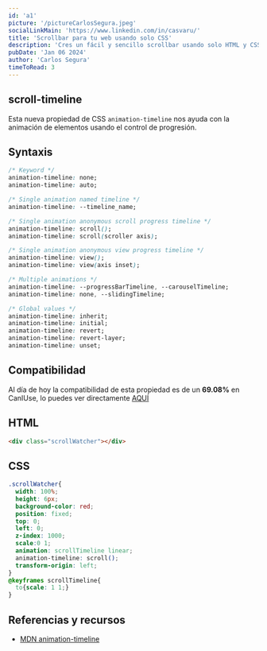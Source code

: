 ```yaml
---
id: 'a1'
picture: '/pictureCarlosSegura.jpeg'
socialLinkMain: 'https://www.linkedin.com/in/casvaru/'
title: 'Scrollbar para tu web usando solo CSS'
description: 'Cres un fácil y sencillo scrollbar usando solo HTML y CSS gracias a la propiedad de animation-timeline'
pubDate: 'Jan 06 2024'
author: 'Carlos Segura'
timeToRead: 3
---
```


## scroll-timeline
Esta nueva propiedad de CSS ``animation-timeline`` nos ayuda con la animación de elementos usando el control de progresión.

## Syntaxis
```css
/* Keyword */
animation-timeline: none;
animation-timeline: auto;

/* Single animation named timeline */
animation-timeline: --timeline_name;

/* Single animation anonymous scroll progress timeline */
animation-timeline: scroll();
animation-timeline: scroll(scroller axis);

/* Single animation anonymous view progress timeline */
animation-timeline: view();
animation-timeline: view(axis inset);

/* Multiple animations */
animation-timeline: --progressBarTimeline, --carouselTimeline;
animation-timeline: none, --slidingTimeline;

/* Global values */
animation-timeline: inherit;
animation-timeline: initial;
animation-timeline: revert;
animation-timeline: revert-layer;
animation-timeline: unset;

```

## Compatibilidad
Al día de hoy la compatibilidad de esta propiedad es de un **69.08%** en CanIUse, lo puedes ver directamente [AQUÍ](https://caniuse.com/?search=animation-timeline)

## HTML

```html
<div class="scrollWatcher"></div>
```

## CSS

```css
.scrollWatcher{
  width: 100%;
  height: 6px;
  background-color: red;
  position: fixed;
  top: 0;
  left: 0;
  z-index: 1000;
  scale:0 1;
  animation: scrollTimeline linear;
  animation-timeline: scroll();
  transform-origin: left;
}
@keyframes scrollTimeline{
  to{scale: 1 1;}
}
```
## Referencias y recursos
- [MDN animation-timeline](https://developer.mozilla.org/en-US/docs/Web/CSS/animation-timeline)